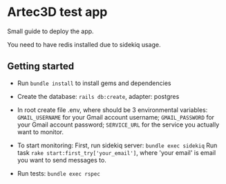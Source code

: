 # Artec3D test app

Small guide to deploy the app.

You need to have redis installed due to sidekiq usage.

## Getting started

* Run `bundle install` to install gems and dependencies

* Create the database: `rails db:create`, adapter: postgres

* In root create file .env, where should be 3 environmental variables:
  `GMAIL_USERNAME` for your Gmail account username;
  `GMAIL_PASSWORD` for your Gmail account password;
  `SERVICE_URL` for the service you actually want to monitor.

* To start monitoring:
  First, run sidekiq server: `bundle exec sidekiq`
  Run task `rake start:first_try['your_email']`, where 'your email' is email you want to send messages to.

* Run tests: `bundle exec rspec`